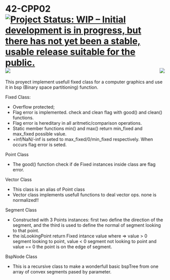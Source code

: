# 42-CPP02    [![Project Status: WIP – Initial development is in progress, but there has not yet been a stable, usable release suitable for the public.](https://www.repostatus.org/badges/latest/wip.svg)](https://www.repostatus.org/#wip) <img src="https://badgen.net/badge/Platform/macOS/grey?icon=default" /> <img align=right src="https://badgen.net/badge/Grade/100/green?icon=default" />

This proyect implement usefull fixed class for a computer graphics and use it in bsp (Binary space partitioning) function.

Fixed Class:
  - Overflow protected;
  - Flag error is implemented. check and clean flag with good() and clean() functions.
  - Flag error is hereditary in all aritmetic/comparison operations.
  - Static member functions min() and max() return min_fixed and max_fixed possible value.
  - +inf/NaN/-inf is seted to max_fixed/0/min_fixed respectively. When occurs flag error is seted.

Point Class
  -  The good() function check if de Fixed instances inside class are flag error.

Vector Class
  - This class is an alias of Point class
  - Vector class implements usefull functions to deal vector ops. none is normalized!!
  
Segment Class
  - Constructed with 3 Points instances: first two define the direction of the segment,
    and the third is used to define the normal of segment looking to that point.
  - the isLookingPoint return Fixed intance value where => value > 0 segment looking to point, value < 0 segment not looking to point
    and value == 0 the point is on the edge of segment.

BspNode Class
  - This is a recursive class to make a wonderfull basic bspTree from one array of convex segments pased by parameter. 


  
   
